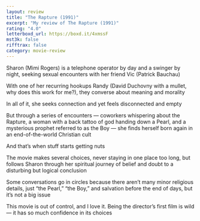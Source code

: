 ```yaml
---
layout: review
title: "The Rapture (1991)"
excerpt: "My review of The Rapture (1991)"
rating: "4.0"
letterboxd_url: https://boxd.it/4xmssF
mst3k: false
rifftrax: false
category: movie-review
---
```


Sharon (Mimi Rogers) is a telephone operator by day and a swinger by night, seeking sexual encounters with her friend Vic (Patrick Bauchau)

With one of her recurring hookups Randy (David Duchovny with a mullet, why does this work for me?), they converse about meaning and morality

In all of it, she seeks connection and yet feels disconnected and empty

But through a series of encounters — coworkers whispering about the Rapture, a woman with a back tattoo of god handing down a Pearl, and a mysterious prophet referred to as the Boy — she finds herself born again in an end-of-the-world Christian cult

And that’s when stuff starts getting nuts

The movie makes several choices, never staying in one place too long, but follows Sharon through her spiritual journey of belief and doubt to a disturbing but logical conclusion

Some conversations go in circles because there aren’t many minor religious details, just “the Pearl,” “the Boy,” and salvation before the end of days, but it’s not a big issue

This movie is out of control, and I love it. Being the director’s first film is wild — it has so much confidence in its choices
